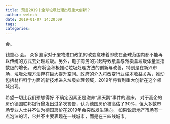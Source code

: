 ```yaml
---
title: 预言2019丨全球垃圾处理出现重大创新？
author: wetech
date: 2019-01-07 14:20:09
tags: 
categories: 
---
```

会。
<!-- more -->
钱童心
会。
众多国家对于废物进口政策的改变意味着即使在全球范围内都不能再以传统的方式去处理垃圾。另外，电子商务的兴起导致纸盒与外卖盒垃圾体量呈指数级的增长。
政府将会积极推动垃圾处理方法的创新与改善，特别是在新兴市场，垃圾处理方法存在巨大提升空间。政府的介入将改变行业成本收益关系，推动包括材料科学方面的新技术进入垃圾处理领域，2019年将看到重大创新在这个领域出现。
 
 
希望一切比我们预想得好
不确定因素正是滋养“黑天鹅”事件的温床。
对于高企的房价德国联邦银行曾发出过多次警告，认为德国房价被高估了30%，但大多数市场专业人士并不认为德国房价在2019年会突然发生转向。
如果说房地产市场有一点泡沫的话，它并不主要表现在一线城市，而是在三四线城市。
